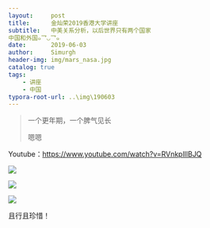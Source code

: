 ```yaml
---
layout:     post
title:      金灿荣2019香港大学讲座
subtitle:   中美关系分析，以后世界只有两个国家
中国和外国๑乛◡乛๑
date:       2019-06-03
author:     Simurgh
header-img: img/mars_nasa.jpg
catalog: true
tags:
    - 讲座
    - 中国
typora-root-url: ..\img\190603
---
```


>一个更年期，一个脾气见长
>
>嗯嗯

Youtube：<https://www.youtube.com/watch?v=RVnkplIlBJQ>





![](img/03.png)

![](img/02.png)

![](img/01.png)



且行且珍惜！




